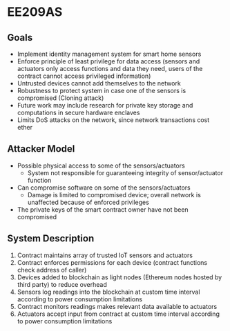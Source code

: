 # EE209AS

## Goals
* Implement identity management system for smart home sensors
* Enforce principle of least privilege for data access (sensors and actuators only access functions and data they need, users of the contract cannot access privileged information)
* Untrusted devices cannot add themselves to the network
* Robustness to protect system in case one of the sensors is compromised (Cloning attack)
* Future work may include research for private key storage and computations in secure hardware enclaves
* Limits DoS attacks on the network, since network transactions cost ether

## Attacker Model
* Possible physical access to some of the sensors/actuators
	* System not responsible for guaranteeing integrity of sensor/actuator function
* Can compromise software on some of the sensors/actuators
	* Damage is limited to compromised device; overall network is unaffected because of enforced privileges
* The private keys of the smart contract owner have not been compromised

## System Description
1. Contract maintains array of trusted IoT sensors and actuators
2. Contract enforces permissions for each device (contract functions check address of caller)
3. Devices added to blockchain as light nodes (Ethereum nodes hosted by third party) to reduce overhead
4. Sensors log readings into the blockchain at custom time interval according to power consumption limitations
5. Contract monitors readings makes relevant data available to actuators
6. Actuators accept input from contract at custom time interval according to power consumption limitations
